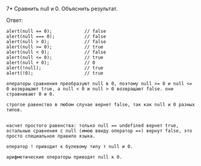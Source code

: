 7* Сравнить null и 0. Объяснить результат.

Ответ:
	
	alert(null == 0);            // false
	alert(null === 0);           // false
	alert(null > 0);             // false
	alert(null >= 0);            // true
	alert(null < 0);             // false
	alert(null <= 0);            // true
	alert(null + 0);             // 0
	alert(!null);                // true
	alert(!0);                   // true

	операторы сравнения преобразуют null в 0, поэтому null >= 0 и null <= 0 возвращают true, а null < 0 и null > 0 возвращают false. они стравнивают 0 и 0.

	строгое равенство в любом случае вернет false, так как null и 0 разных типов.


	насчет простого равенства: только null == undefined вернет true, остальные сравнения с null (имею ввиду оператор ==) вернут false, это просто специальное правило языка.

	оператор ! приводит к булевому типу т null и 0.

	арифметические операторы приводят null к 0.